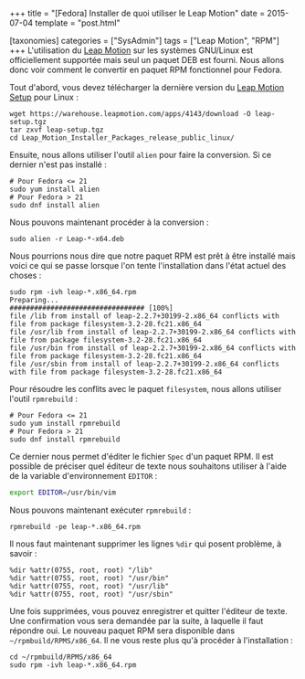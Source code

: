 +++
title = "[Fedora] Installer de quoi utiliser le Leap Motion"
date = 2015-07-04
template = "post.html"

[taxonomies]
categories = ["SysAdmin"]
tags = ["Leap Motion", "RPM"]
+++
L'utilisation du [Leap Motion][LM-site-officiel] sur les systèmes GNU/Linux est
officiellement supportée mais seul un paquet DEB est fourni. Nous allons donc
voir comment le convertir en paquet RPM fonctionnel pour Fedora.

Tout d'abord, vous devez télécharger la dernière version du [Leap Motion
Setup][LM-setup] pour Linux :

```
wget https://warehouse.leapmotion.com/apps/4143/download -O leap-setup.tgz
tar zxvf leap-setup.tgz
cd Leap_Motion_Installer_Packages_release_public_linux/
```

Ensuite, nous allons utiliser l'outil `alien` pour faire la conversion. Si ce
dernier n'est pas installé :

```
# Pour Fedora <= 21
sudo yum install alien
# Pour Fedora > 21
sudo dnf install alien
```

<!-- more -->

Nous pouvons maintenant procéder à la conversion :

```
sudo alien -r Leap-*-x64.deb
```

Nous pourrions nous dire que notre paquet RPM est prêt à être installé mais
voici ce qui se passe lorsque l'on tente l'installation dans l'état actuel des
choses :

```
sudo rpm -ivh leap-*.x86_64.rpm
Preparing...                          ################################# [100%]
file /lib from install of leap-2.2.7+30199-2.x86_64 conflicts with file from package filesystem-3.2-28.fc21.x86_64
file /usr/lib from install of leap-2.2.7+30199-2.x86_64 conflicts with file from package filesystem-3.2-28.fc21.x86_64
file /usr/bin from install of leap-2.2.7+30199-2.x86_64 conflicts with file from package filesystem-3.2-28.fc21.x86_64
file /usr/sbin from install of leap-2.2.7+30199-2.x86_64 conflicts with file from package filesystem-3.2-28.fc21.x86_64
```

Pour résoudre les conflits avec le paquet `filesystem`, nous allons utiliser
l'outil `rpmrebuild` :

```
# Pour Fedora <= 21
sudo yum install rpmrebuild
# Pour Fedora > 21
sudo dnf install rpmrebuild
```

Ce dernier nous permet d'éditer le fichier `Spec` d'un paquet RPM. Il est
possible de préciser quel éditeur de texte nous souhaitons utiliser à l'aide de
la variable d'environnement `EDITOR` :

```bash
export EDITOR=/usr/bin/vim
```

Nous pouvons maintenant exécuter `rpmrebuild` :

```
rpmrebuild -pe leap-*.x86_64.rpm
```

Il nous faut maintenant supprimer les lignes `%dir` qui posent problème, à
savoir :

```
%dir %attr(0755, root, root) "/lib"
%dir %attr(0755, root, root) "/usr/bin"
%dir %attr(0755, root, root) "/usr/lib"
%dir %attr(0755, root, root) "/usr/sbin"
```

Une fois supprimées, vous pouvez enregistrer et quitter l'éditeur de texte. Une
confirmation vous sera demandée par la suite, à laquelle il faut répondre oui.
Le nouveau paquet RPM sera disponible dans `~/rpmbuild/RPMS/x86_64`. Il ne vous
reste plus qu'à procéder à l'installation :

```
cd ~/rpmbuild/RPMS/x86_64
sudo rpm -ivh leap-*.x86_64.rpm
```

 [LM-site-officiel]: https://www.leapmotion.com/
 [LM-setup]: https://warehouse.leapmotion.com/apps/4186/download

